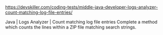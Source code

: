 https://devskiller.com/coding-tests/middle-java-developer-logs-analyzer-count-matching-log-file-entries/

Java | Logs Analyzer | Count matching log file entries 
Complete a method which counts the lines within a ZIP file matching search strings.